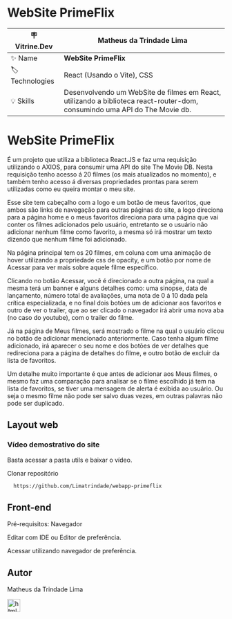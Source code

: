 # WebSite PrimeFlix 

| :placard: Vitrine.Dev | Matheus da Trindade Lima |
| -------------  | --- |
| :sparkles: Name        | **WebSite PrimeFlix**
| :label: Technologies | React (Usando o Vite), CSS
| :bulb: Skills        | Desenvolvendo um WebSite de filmes em React, utilizando a biblioteca react-router-dom, consumindo uma API do The Movie db.

# WebSite PrimeFlix
<p>
    É um projeto que utiliza a biblioteca React.JS e faz uma requisição utilizando o AXIOS, para consumir uma API do site The Movie DB. Nesta requisição tenho acesso á 20 filmes (os mais atualizados no momento), e também tenho acesso á diversas propriedades prontas para serem utilizadas como eu queira montar o meu site.
</p>
<p>
    Esse site tem cabeçalho com a logo e um botão de meus favoritos, que ambos são links de navegação para outras páginas do site, a logo direciona para a página home e o meus favoritos direciona para uma página que vai conter os filmes adicionados pelo usuário, entretanto se o usuário não adicionar nenhum filme como favorito, a mesma só irá mostrar um texto dizendo que nenhum filme foi adicionado.
</p>
<p>
    Na página principal tem os 20 filmes, em coluna com uma animação de hover utilizando a propriedade css de opacity, e um botão por nome de Acessar para ver mais sobre aquele filme específico.
</p>
<p>
    Clicando no botão Acessar, você é direcionado a outra página, na qual a mesma terá um banner e alguns detalhes como: uma sinopse, data de lançamento, número total de avaliações, uma nota de 0 á 10 dada pela crítica especializada, e no final dois botões um de adicionar aos favoritos e outro de ver o trailer, que ao ser clicado o navegador irá abrir uma nova aba (no caso do youtube), com o trailer do filme.
</p>
<p>
    Já na página de Meus filmes, será mostrado o filme na qual o usuário clicou no botão de adicionar mencionado anteriormente. Caso tenha algum filme adicionado, irá aparecer o seu nome e dos botões de ver detalhes que redireciona para a página de detalhes do filme, e outro botão de excluir da lista de favoritos.
</p>
<p>
    Um detalhe muito importante é que antes de adicionar aos Meus filmes, o mesmo faz uma comparação para analisar se o filme escolhido já tem na lista de favoritos, se tiver uma mensagem de alerta é exibida ao usuário. Ou seja o mesmo filme não pode ser salvo duas vezes, em outras palavras não pode ser duplicado.
</p>

## Layout web

### Vídeo demostrativo do site
<p>
    Basta acessar a pasta utils e baixar o vídeo.
</p>

Clonar repositório

```bash
  https://github.com/Limatrindade/webapp-primeflix
```

## Front-end
Pré-requisitos: Navegador

Editar com IDE ou Editor de preferência.

Acessar utilizando navegador de preferência.

## Autor 

Matheus da Trindade Lima

<a href="https://www.linkedin.com/in/matheus-lima-809407191/" target="_blank">
    <img align="center" alt="html" height="30"  src="https://img.shields.io/badge/LinkedIn-0077B5?style=for-the-badge&logo=linkedin&logoColor=white">
</a>
